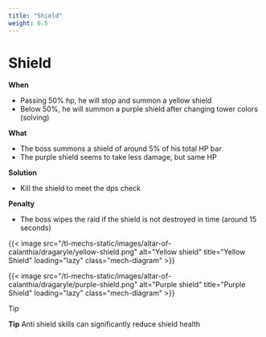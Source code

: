```yaml
---
title: "Shield"
weight: 6.5
---
```


# Shield

**When**
- Passing 50% hp, he will stop and summon a yellow shield
- Below 50%, he will summon a purple shield after changing tower colors (solving)

**What**
- The boss summons a shield of around 5% of his total HP bar
- The purple shield seems to take less damage, but same HP

**Solution**
- Kill the shield to meet the dps check

**Penalty**
- The boss wipes the raid if the shield is not destroyed in time (around 15 seconds)

{{< image src="/tl-mechs-static/images/altar-of-calanthia/dragaryle/yellow-shield.png" alt="Yellow shield" title="Yellow Shield" loading="lazy" class="mech-diagram" >}}

{{< image src="/tl-mechs-static/images/altar-of-calanthia/dragaryle/purple-shield.png" alt="Purple shield" title="Purple Shield" loading="lazy" class="mech-diagram" >}}

> [!TIP]
> **Tip**
> Anti shield skills can significantly reduce shield health